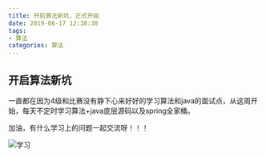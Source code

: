 ```yaml
---
title: 开启算法新坑，正式开始
date: 2019-06-17 12:38:38
tags:
- 算法
categories: 算法
---
```


## 开启算法新坑

一直都在因为4级和比赛没有静下心来好好的学习算法和java的面试点，从这周开始，每天不定时学习算法+java底层源码以及spring全家桶。  

加油，有什么学习上的问题一起交流呀！！！  

![学习][1]

[1]: https://qiniuyun.ningdali.com/blog/19617suanfa.jpg

